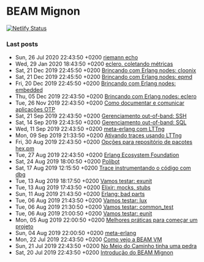 # BEAM Mignon

[![Netlify Status](https://api.netlify.com/api/v1/badges/b430424c-9400-4189-8d26-80fe6a70e8d0/deploy-status)](https://app.netlify.com/sites/beam-mignon/deploys)

### Last posts

<!--START_SECTION:posts-->
* Sun, 26 Jul 2020 22:43:50 +0200 [riemann echo](https:&#x2F;&#x2F;beam-mignon.netlify.com&#x2F;posts&#x2F;mignon-26&#x2F;)
* Wed, 29 Jan 2020 18:43:50 +0200 [eclero, coletando métricas](https:&#x2F;&#x2F;beam-mignon.netlify.com&#x2F;posts&#x2F;mignon-25&#x2F;)
* Sat, 21 Dec 2019 22:45:50 +0200 [Brincando com Erlang nodes: cloonix](https:&#x2F;&#x2F;beam-mignon.netlify.com&#x2F;posts&#x2F;mignon-24&#x2F;)
* Sat, 21 Dec 2019 22:45:50 +0200 [Brincando com Erlang nodes: epmd](https:&#x2F;&#x2F;beam-mignon.netlify.com&#x2F;posts&#x2F;mignon-23&#x2F;)
* Fri, 20 Dec 2019 22:45:50 +0200 [Brincando com Erlang nodes: embedded](https:&#x2F;&#x2F;beam-mignon.netlify.com&#x2F;posts&#x2F;mignon-22&#x2F;)
* Thu, 05 Dec 2019 22:43:50 +0200 [Brincando com Erlang nodes: eclero](https:&#x2F;&#x2F;beam-mignon.netlify.com&#x2F;posts&#x2F;mignon-20&#x2F;)
* Tue, 26 Nov 2019 22:43:50 +0200 [Como documentar e comunicar aplicações OTP](https:&#x2F;&#x2F;beam-mignon.netlify.com&#x2F;posts&#x2F;mignon_19&#x2F;)
* Sat, 21 Sep 2019 22:43:50 +0200 [Gerenciamento out-of-band: SSH](https:&#x2F;&#x2F;beam-mignon.netlify.com&#x2F;posts&#x2F;mignon_21&#x2F;)
* Sat, 14 Sep 2019 22:43:50 +0200 [Gerenciamento out-of-band: SQL](https:&#x2F;&#x2F;beam-mignon.netlify.com&#x2F;posts&#x2F;mignon_17&#x2F;)
* Wed, 11 Sep 2019 22:43:50 +0200 [meta-erlang com LTTng](https:&#x2F;&#x2F;beam-mignon.netlify.com&#x2F;posts&#x2F;mignon_16&#x2F;)
* Mon, 09 Sep 2019 21:33:50 +0200 [Ativando traces usando LTTng](https:&#x2F;&#x2F;beam-mignon.netlify.com&#x2F;posts&#x2F;mignon_15&#x2F;)
* Fri, 30 Aug 2019 22:43:50 +0200 [Opções para repositório de pacotes hex.pm](https:&#x2F;&#x2F;beam-mignon.netlify.com&#x2F;posts&#x2F;mignon_14&#x2F;)
* Tue, 27 Aug 2019 22:43:50 +0200 [Erlang Ecosystem Foundation](https:&#x2F;&#x2F;beam-mignon.netlify.com&#x2F;posts&#x2F;mignon_13&#x2F;)
* Sat, 24 Aug 2019 18:00:50 +0200 [Polibot](https:&#x2F;&#x2F;beam-mignon.netlify.com&#x2F;posts&#x2F;mignon_8&#x2F;)
* Sat, 17 Aug 2019 12:15:50 +0200 [Trace instrumentando o código com dbg](https:&#x2F;&#x2F;beam-mignon.netlify.com&#x2F;posts&#x2F;mignon_12&#x2F;)
* Tue, 13 Aug 2019 18:17:50 +0200 [Vamos testar: exunit](https:&#x2F;&#x2F;beam-mignon.netlify.com&#x2F;posts&#x2F;mignon_5&#x2F;)
* Tue, 13 Aug 2019 17:43:50 +0200 [Elixir: mocks, stubs](https:&#x2F;&#x2F;beam-mignon.netlify.com&#x2F;posts&#x2F;mginon_11&#x2F;)
* Sun, 11 Aug 2019 21:43:50 +0200 [Erlang: bad parts](https:&#x2F;&#x2F;beam-mignon.netlify.com&#x2F;posts&#x2F;mginon_10&#x2F;)
* Tue, 06 Aug 2019 21:43:50 +0200 [Vamos testar: lux](https:&#x2F;&#x2F;beam-mignon.netlify.com&#x2F;posts&#x2F;mignon_9&#x2F;)
* Tue, 06 Aug 2019 21:30:50 +0200 [Vamos testar: common_test](https:&#x2F;&#x2F;beam-mignon.netlify.com&#x2F;posts&#x2F;mignon_4&#x2F;)
* Tue, 06 Aug 2019 21:00:50 +0200 [Vamos testar: eunit](https:&#x2F;&#x2F;beam-mignon.netlify.com&#x2F;posts&#x2F;mignon_3&#x2F;)
* Mon, 05 Aug 2019 22:00:50 +0200 [Melhores práticas para começar um projeto](https:&#x2F;&#x2F;beam-mignon.netlify.com&#x2F;posts&#x2F;mignon_6&#x2F;)
* Sun, 04 Aug 2019 22:00:50 +0200 [meta-erlang](https:&#x2F;&#x2F;beam-mignon.netlify.com&#x2F;posts&#x2F;mignon_7&#x2F;)
* Mon, 22 Jul 2019 22:43:50 +0200 [Como vejo a BEAM VM](https:&#x2F;&#x2F;beam-mignon.netlify.com&#x2F;posts&#x2F;mignon_2&#x2F;)
* Sun, 21 Jul 2019 22:43:50 +0200 [No Meio do Caminho tinha uma pedra](https:&#x2F;&#x2F;beam-mignon.netlify.com&#x2F;posts&#x2F;mignon_1&#x2F;)
* Sat, 20 Jul 2019 22:43:50 +0200 [Introdução do BEAM Mignon](https:&#x2F;&#x2F;beam-mignon.netlify.com&#x2F;posts&#x2F;mignon_0&#x2F;)
<!--END_SECTION:posts-->
